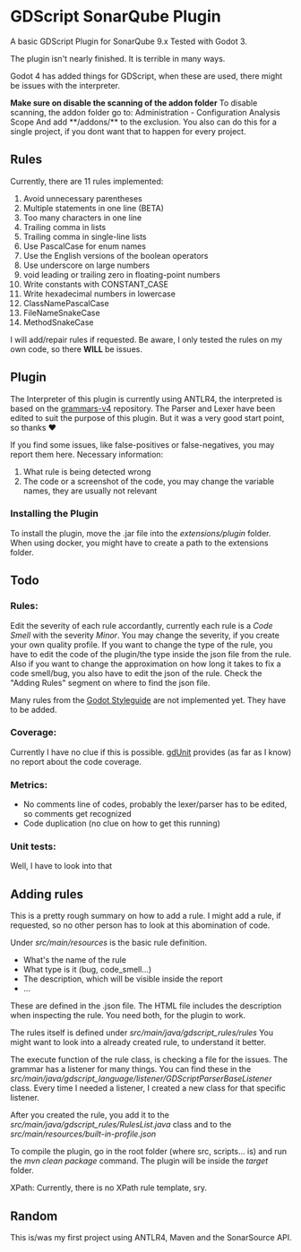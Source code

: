 ﻿
GDScript SonarQube Plugin
==========

A basic GDScript Plugin for SonarQube 9.x
Tested with Godot 3.

The plugin isn't nearly finished. It is terrible in many ways.

Godot 4 has added things for GDScript, when these are used, there might be issues with the interpreter.

**Make sure on disable the scanning of the addon folder** 
To disable scanning, the addon folder go to:
Administration - Configuration Analysis Scope
And add \**/addons/** to the exclusion. You also can do this for a single project, if you dont want that to happen for every project.

Rules
-----
Currently, there are 11 rules implemented:
<ol>  
<li>Avoid unnecessary parentheses</li>  
<li>Multiple statements in one line (BETA)</li>  
<li>Too many characters in one line</li>  
<li>Trailing comma in lists</li>
<li>Trailing comma in single-line lists</li>
<li>Use PascalCase for enum names</li>
<li>Use the English versions of the boolean operators</li>
<li>Use underscore on large numbers</li>
<li>void leading or trailing zero in floating-point numbers</li>
<li>Write constants with CONSTANT_CASE</li>
<li>Write hexadecimal numbers in lowercase</li>
<li>ClassNamePascalCase</li>
<li>FileNameSnakeCase</li>
<li>MethodSnakeCase</li>
</ol>

I will add/repair rules if requested.
Be aware, I only tested the rules on my own code, so there **WILL** be issues.

Plugin
--------

The Interpreter of this plugin is currently using ANTLR4, the interpreted is based on the [grammars-v4](https://github.com/antlr/grammars-v4) repository. The Parser and Lexer have been edited to suit the purpose of this plugin. But it was a very good start point, so thanks ❤


If you find some issues, like false-positives or false-negatives, you may report them here.
Necessary information:
 <ol>  
<li>What rule is being detected wrong</li>  
<li>The code or a screenshot of the code, you may change the variable names, they are usually not relevant</li>  
</ol>

### Installing the Plugin

To install the plugin, move the .jar file into the *extensions/plugin* folder.
When using docker, you might have to create a path to the extensions folder.

Todo
---------

### Rules:
Edit the severity of each rule accordantly, currently each rule is a *Code Smell* with the severity *Minor*.
You may change the severity, if you create your own quality profile.
If you want to change the type of the rule, you have to edit the code of the plugin/the type inside the json file from the rule.
Also if you want to change the approximation on how long it takes to fix a code smell/bug, you also have to edit the json of the rule. Check the "Adding Rules" segment on where to find the json file.

Many rules from the [Godot Styleguide](https://docs.godotengine.org/en/stable/tutorials/scripting/gdscript/gdscript_styleguide.html)  are not implemented yet. They have to be added.

### Coverage:
Currently I have no clue if this is possible. [gdUnit](https://mikeschulze.github.io/gdUnit3/) provides (as far as I know) no report about the code coverage.

### Metrics:
<ul>  
<li>No comments line of codes, probably the lexer/parser has to be edited, so comments get recognized</li>  
<li>Code duplication (no clue on how to get this running)</li> 
</ul>

### Unit tests:
Well, I have to look into that

Adding rules
---
This is a pretty rough summary on how to add a rule.
I might add a rule, if requested, so no other person has to look at this abomination of code.

Under *src/main/resources* is the basic rule definition.
<ul>  
<li>What's the name of the rule</li>  
<li>What type is it (bug, code_smell...)</li>  
<li>The description, which will be visible inside the report</li>  
<li>...</li>  
</ul>
These are defined in the .json file.
The HTML file includes the description when inspecting the rule.
You need both, for the plugin to work.

The rules itself is defined under *src/main/java/gdscript_rules/rules*
You might want to look into a already created rule, to understand it better.

The execute function of the rule class, is checking a file for the issues. The grammar has a listener for many things. You can find these in the *src/main/java/gdscript_language/listener/GDScriptParserBaseListener* class.
Every time I needed a listener, I created a new class for that specific listener.

After you created the rule, you add it to the *src/main/java/gdscript_rules/RulesList.java* class and to the 
*src/main/resources/built-in-profile.json*

To compile the plugin, go in the root folder (where src, scripts... is) and run the *mvn clean package* command. The plugin will be inside the *target* folder.

XPath:
Currently, there is no XPath rule template, sry.

Random
---
This is/was my first project using ANTLR4, Maven and the SonarSource API.
